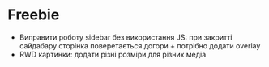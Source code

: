 # Freebie

* Виправити роботу sidebar без використання JS: при закритті сайдабару сторінка поверетається догори + потрібно додати overlay
* RWD картинки: додати різні розміри для різних медіа
